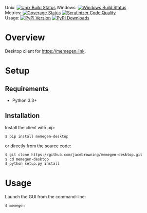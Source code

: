 Unix: [![Unix Build Status](http://img.shields.io/travis/jacebrowning/memegen-desktop/master.svg)](https://travis-ci.org/jacebrowning/memegen-desktop) Windows: [![Windows Build Status](https://img.shields.io/appveyor/ci/jacebrowning/memegen-desktop/master.svg)](https://ci.appveyor.com/project/jacebrowning/memegen-desktop)<br>Metrics: [![Coverage Status](http://img.shields.io/coveralls/jacebrowning/memegen-desktop/master.svg)](https://coveralls.io/r/jacebrowning/memegen-desktop) [![Scrutinizer Code Quality](http://img.shields.io/scrutinizer/g/jacebrowning/memegen-desktop.svg)](https://scrutinizer-ci.com/g/jacebrowning/memegen-desktop/?branch=master)<br>Usage: [![PyPI Version](http://img.shields.io/pypi/v/memegen-desktop.svg)](https://pypi.python.org/pypi/memegen-desktop) [![PyPI Downloads](http://img.shields.io/pypi/dm/memegen-desktop.svg)](https://pypi.python.org/pypi/memegen-desktop)

# Overview

Desktop client for https://memegen.link.

# Setup

## Requirements

* Python 3.3+

## Installation

Install the client with pip:

```sh
$ pip install memegen-desktop
```

or directly from the source code:

```sh
$ git clone https://github.com/jacebrowning/memegen-desktop.git
$ cd memegen-desktop
$ python setup.py install
```

# Usage

Launch the GUI from the command-line:

```sh
$ memegen
```
